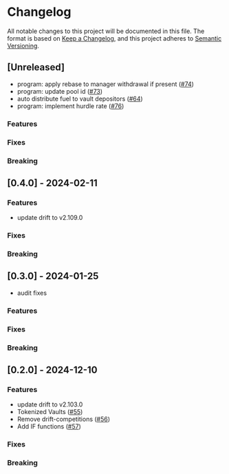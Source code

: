 # Changelog

All notable changes to this project will be documented in this file.
The format is based on [Keep a Changelog](https://keepachangelog.com/en/1.0.0/),
and this project adheres to [Semantic Versioning](https://semver.org/spec/v2.0.0.html).

## [Unreleased]

* program: apply rebase to manager withdrawal if present ([#74](https://github.com/drift-labs/drift-vaults/pull/74))
* program: update pool id ([#73](https://github.com/drift-labs/drift-vaults/pull/73))
* auto distribute fuel to vault depositors ([#64](https://github.com/drift-labs/drift-vaults/pull/64))
* program: implement hurdle rate ([#76](https://github.com/drift-labs/drift-vaults/pull/76))


### Features

### Fixes

### Breaking

## [0.4.0] - 2024-02-11

### Features

* update drift to v2.109.0

### Fixes

### Breaking

## [0.3.0] - 2024-01-25

* audit fixes

### Features

### Fixes

### Breaking

## [0.2.0] - 2024-12-10

### Features

* update drift to v2.103.0
* Tokenized Vaults ([#55](https://github.com/drift-labs/drift-vaults/pull/55))
* Remove drift-competitions ([#56](https://github.com/drift-labs/drift-vaults/pull/56))
* Add IF functions ([#57](https://github.com/drift-labs/drift-vaults/pull/57))

### Fixes

### Breaking
